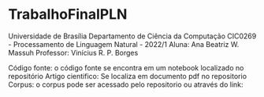 # TrabalhoFinalPLN

Universidade de Brasília
Departamento de Ciência da Computação
CIC0269 - Processamento de Linguagem Natural - 2022/1
Aluna: Ana Beatriz W. Massuh
Professor: Vinícius R. P. Borges

Código fonte: o código fonte se encontra em um notebook localizado no repositório
Artigo cientifico: Se localiza em documento pdf no repositorio
Corpus: o corpus pode ser acessado pelo repositorio ou através do link:
